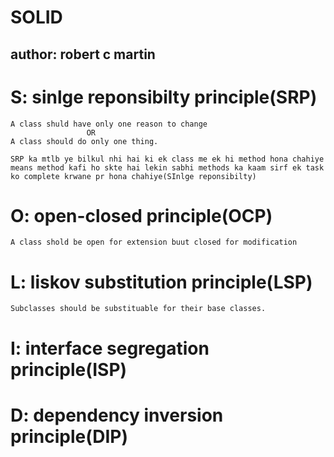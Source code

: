 # SOLID

## author: robert c martin

# S: sinlge reponsibilty principle(SRP)

    A class shuld have only one reason to change
                     OR
    A class should do only one thing.

    SRP ka mtlb ye bilkul nhi hai ki ek class me ek hi method hona chahiye means method kafi ho skte hai lekin sabhi methods ka kaam sirf ek task ko complete krwane pr hona chahiye(SInlge reponsibilty)

# O: open-closed principle(OCP)

    A class shold be open for extension buut closed for modification

# L: liskov substitution principle(LSP)

    Subclasses should be substituable for their base classes.

# I: interface segregation principle(ISP)

# D: dependency inversion principle(DIP)
